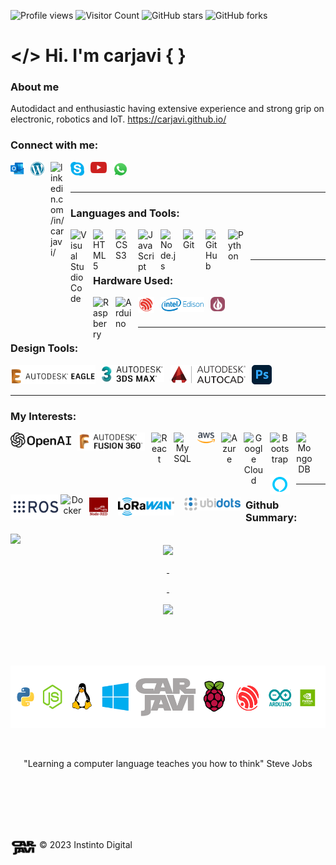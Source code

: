 <!-- Counter Visits & Estadísticas --> 
![Profile views](https://komarev.com/ghpvc/?username=carjavi&color=blue)
![Visitor Count](https://visitor-badge.laobi.icu/badge?page_id=carjavi.carjavi)
![GitHub stars](https://img.shields.io/github/stars/carjavi/carjavi)
![GitHub forks](https://img.shields.io/github/forks/carjavi/carjavi)


# </> Hi. I'm carjavi { }

### About me
Autodidact and enthusiastic having extensive experience and strong grip on electronic, robotics and IoT.
https://carjavi.github.io/

<!--
### 🎵 listening on Spotify now!
 spotify github profile 
[![spotify-github-profile](https://spotify-github-profile.vercel.app/api/view?uid=22jsdvk3ryfqzw7bljmxox54a&cover_image=true&theme=novatorem&show_offline=false&background_color=121212&interchange=false&bar_color=53b14f&bar_color_cover=true)](https://github.com/kittinan/spotify-github-profile)
-->


### Connect with me:
<div>
  <a href="mailto:carjavi@hotmail.com"><img  align="left" alt="carjavi@hotmail.com" width="22px" style="padding-right:10px;" src="https://raw.githubusercontent.com/carjavi/carjavi/master/img/outlook.svg"/></a> 

  <a href="https://instintodigital.net"><img  align="left" alt="instintodigital.net/" width="22px" style="padding-right:10px;" src="https://raw.githubusercontent.com/carjavi/carjavi/master/img/wordpress.svg"/></a> 

  <a href="https://www.linkedin.com/in/carjavi"><img  align="left" alt="linkedin.com/in/carjavi/" width="22px" style="padding-right:10px;" src="https://cdn.jsdelivr.net/gh/devicons/devicon/icons/linkedin/linkedin-original.svg"/></a> 

  <a href="https://join.skype.com/invite/JbYFwnfy7UVc"><img  align="left" alt="join.skype.com/invite/JbYFwnfy7UVc" width="22px" style="padding-right:10px;" src="https://raw.githubusercontent.com/carjavi/carjavi/master/img/skype-icon.svg"/></a> 

  <a href="https://www.youtube.com/channel/UCuG7gHwGSb-3hRSI_5-2Tow"><img  align="left" alt="youtube.com/@carjavitube" width="26px" style="padding-right:10px;" src="./img/cdnlogo.com_youtube-icon.svg"/></a> 

  <a href="https://wa.me/+56986116068"><img  align="left" alt="wa.me/+56986116068" width="24px" style="padding-right:10px;" src="./img/cdnlogo.com_whatsapp-icon.svg"/></a>  
</div>
     
<br>

<br>


---
### Languages and Tools: <!-- faltan los de autodesk ++++++++++++++++++++++-->

<img align="left" alt="Visual Studio Code" width="26px" src="https://cdn.jsdelivr.net/gh/devicons/devicon/icons/vscode/vscode-original.svg" style="padding-right:10px;" />
<img align="left" alt="HTML5" width="26px" src="https://cdn.jsdelivr.net/gh/devicons/devicon/icons/html5/html5-original.svg" style="padding-right:10px;" />
<img align="left" alt="CSS3" width="26px" src="https://cdn.jsdelivr.net/gh/devicons/devicon/icons/css3/css3-original.svg" style="padding-right:10px;" />
<img align="left" alt="JavaScript" width="26px" src="https://cdn.jsdelivr.net/gh/devicons/devicon/icons/javascript/javascript-original.svg" style="padding-right:10px;" />
<img align="left" alt="Node.js" width="26px" src="https://cdn.jsdelivr.net/gh/devicons/devicon/icons/nodejs/nodejs-original.svg" style="padding-right:10px;" />
<img align="left" alt="Git" width="26px" src="https://cdn.jsdelivr.net/gh/devicons/devicon/icons/git/git-original.svg" style="padding-right:10px;" />
<img align="left" alt="GitHub" width="26px" src="https://user-images.githubusercontent.com/3369400/139448065-39a229ba-4b06-434b-bc67-616e2ed80c8f.png" style="padding-right:10px;" />
<img align="left" alt="Python" width="26px" src="https://cdn.jsdelivr.net/gh/devicons/devicon/icons/python/python-original.svg"  style="padding-right:10px;"/>

<img align="left" alt="" width="26px" style="padding-right:10px;" src="https://cdn.jsdelivr.net/gh/devicons/devicon/icons/sqlite/sqlite-original.svg" />

          
          
<br>

<br>

<!-- Design autodesk, Autocad, fusion, 3D studio, photoshop -->


---
### Hardware Used: 
<img align="left" alt="Raspberry" width="26px" src="https://cdn.jsdelivr.net/gh/devicons/devicon/icons/raspberrypi/raspberrypi-original.svg" style="padding-right:10px;" />

<img align="left" alt="Arduino" width="26px" style="padding-right:10px;" src="https://cdn.jsdelivr.net/gh/devicons/devicon/icons/arduino/arduino-original-wordmark.svg" />

<img  align="left" alt="ESP32" width="26px" style="padding-right:10px;" src="./img/espressif.svg"/> 

<img  align="left" alt="Intel Edison" width="70px" style="padding-right:10px;" src="./img/intel-edison.svg"/> 

<img  align="left" alt="Onion Omega2" width="23px" style="padding-right:10px;" src="./img/onion.png"/> 

<br>

<br>

---
### Design Tools:
<img  align="left" alt="Autodesk-eagle" width="136px" style="padding-right:10px;" src="./img/eagle_.png"/>
<img  align="left" alt="Autodesk-3Dstudio" width="100px" style="padding-right:10px;" src="./img/3max.png"/>
<img  align="left" alt="Autodesk-AutoCad" width="120px" style="padding-right:10px;" src="./img/auto-cad.svg"/>
<img  align="left" alt="Photoshop" width="32px" style="padding-right:10px;" src="./img/photoshop.svg"/>

<br>

<br>


---
### My Interests: 
<div class="row" align="center">
    <img  align="left" alt="openAI" width="97px" style="padding-right:10px;" src="./img/openAI.svg"/> 
    <img  align="left" alt="openAI" width="108px" style="padding-right:10px;" src="./img/fusion.png"/> 
    <img align="left" alt="React" width="26px" src="https://cdn.jsdelivr.net/gh/devicons/devicon/icons/react/react-original.svg" style="padding-right:10px;" />
    <img align="left" alt="MySQL" width="28px" src="https://cdn.jsdelivr.net/gh/devicons/devicon/icons/mysql/mysql-original.svg" style="padding-right:10px;" /> 
    <img align="left" alt="AWS" width="28px" src="./img/aws2.svg" style="padding-right:10px;" />
    <img align="left" alt="Azure" width="26px" style="padding-right:10px;" src="https://cdn.jsdelivr.net/gh/devicons/devicon/icons/azure/azure-original.svg" />
    <img align="left" alt="Google Cloud" width="32px" style="padding-right:10px;" src="https://cdn.jsdelivr.net/gh/devicons/devicon/icons/googlecloud/googlecloud-original.svg" />          
    <img align="left" alt="Bootstrap" width="32px" style="padding-right:10px;" src="https://cdn.jsdelivr.net/gh/devicons/devicon/icons/bootstrap/bootstrap-original.svg" />
    <img align="left" alt="" width="32px" style="padding-right:10px;" src="https://cdn.jsdelivr.net/gh/devicons/devicon/icons/bash/bash-original.svg" />
    <img align="left" alt="MongoDB" width="26px" src="https://cdn.jsdelivr.net/gh/devicons/devicon/icons/mongodb/mongodb-original.svg" style="padding-right:10px;" />
    <img  align="left" alt="Skill-Alexa" width="32px" style="padding-right:10px;" src="./img/alexa.svg"/>
    <img  align="left" alt="ROS"  width="80px" style="vertical-align:top;margin:0px 0px" src="./img/ros-logo.svg"/>
    <img align="left" alt="Docker" width="38px" style="padding:0px 0px;"  src="https://cdn.jsdelivr.net/gh/devicons/devicon/icons/docker/docker-original.svg" />
     
</div>

<br>

<br>


<div class="row" align="center">
<img  align="left" alt="node-red" width="30px" style="padding:5px 8px;" src="./img/node-red_.png"/>
<img  align="left" alt="lorawan" width="90px" style="padding:5px 8px;" src="./img/lorawan.png"/>
<img  align="left" alt="lorawan" width="90px" style="padding:5px 8px;" src="./img/ubidots.png"/>
</div>


<br>

<br>
     
          
---    
### Github Summary:   

<!-- Top Languages & GitHub Readme Stats:START -->

<div class="row" align="center">
  <div class="column" width="50%" >
    <a href="https://github.com/carjavi/github-readme-stats">
      <img width="45%" align="left" src="https://github-readme-stats.vercel.app/api/top-langs/?username=carjavi&layout=compact&hide=less,scss,smarty,pug" 
    </a>
  </div>
  <div class="column" width="50%" >
    <a href="https://github.com/carjavi/github-readme-stats">
      <img width="45%" align="center" src="https://github-readme-stats.vercel.app/api?username=carjavi&show_icons=true&hide_border=false&title_color=4D92F0&icon_color=ff652f&bg_color=ffffff&text_color=09131B&border_color=EBE8E7"    
    </a>
 </div>
</div>

<div class="row" align="center">
  <p>&nbsp;</p>
  <p>&nbsp; </p>
</div>

<!-- Contribuciones :Start-->
<div class="row" align="center">
  <div class="column" width="50%">
     <img align="center" src="https://github-readme-streak-stats.herokuapp.com/?user=carjavi"/>
  </div>
</div>
<!-- Contribuciones :END -->

<br>

<br>

<br>

<br>

<p align="center">
    <a href="https://instintodigital.net/" target="_blank"><img src="https://raw.githubusercontent.com/carjavi/carjavi/master/img/developer.png" height="100" alt="www.instintodigital.net"></a>
</p>
<br>
<p align="center">"Learning a computer language teaches you how to think" Steve Jobs </p>

<br>

<br>

<br>

<br>

<br>

<div>
  <p>
    <img  align="top" width="42" style="padding:0px 0px 0px 0px;" src="./img/carjavi.png"/>&nbsp;&copy; 2023 Instinto Digital
  </p>
</div>

